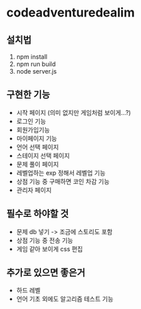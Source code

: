 # codeadventuredealim
## 설치법
1. npm install
2. npm run build 
3. node server.js

## 구현한 기능
- 시작 페이지 (의미 없지만 게임처럼 보이게...?)
- 로그인 기능
- 회원가입기능
- 마이페이지 기능
- 언어 선택 페이지
- 스테이지 선택 페이지
- 문제 풀이 페이지 
- 레벨업하는 exp 정해서 레벨업 기능
- 상점 기능 중 구매하면 코인 차감 기능
- 관리자 페이지

## 필수로 하야할 것
- 문제 db 넣기 -> 조금에 스토리도 포함
- 상점 기능 중 전송 기능
- 게임 같아 보이게 css 편집

## 추가로 있으면 좋은거
- 하드 레벨
- 언어 기초 외에도 알고리즘 테스트 기능